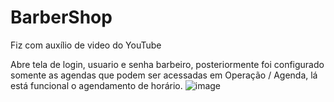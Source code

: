 # BarberShop
 Fiz com auxílio de video do YouTube
 
Abre tela de login, usuario e senha barbeiro, posteriormente foi configurado somente as agendas que podem ser acessadas
em Operação / Agenda, lá está funcional o agendamento de horário. 
![image](https://user-images.githubusercontent.com/76437326/171303521-95369808-5aaa-4e6a-86e1-1007f1362b2e.png)
